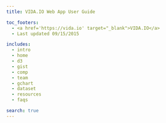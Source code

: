 ```yaml
---
title: VIDA.IO Web App User Guide

toc_footers:
  - <a href='https://vida.io' target="_blank">VIDA.IO</a>
  - Last updated 09/15/2015

includes:
  - intro
  - home
  - d3
  - gist
  - comp
  - team
  - gchart
  - dataset
  - resources
  - faqs

search: true
---
```


